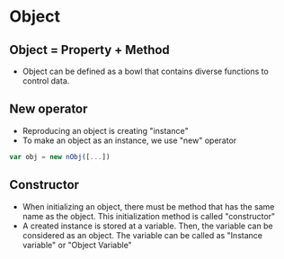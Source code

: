 # Object 
## Object = Property + Method
- Object can be defined as a bowl that contains diverse functions to control data.

## New operator
- Reproducing an object is creating "instance"
- To make an object as an instance, we use "new" operator

``` javascript
var obj = new nObj([...])
```
## Constructor
- When initializing an object, there must be method that has the same name as the object. This initialization method is called "constructor"
- A created instance is stored at a variable. Then, the variable can be considered as an object. The variable can be called as "Instance variable" or "Object Variable"

